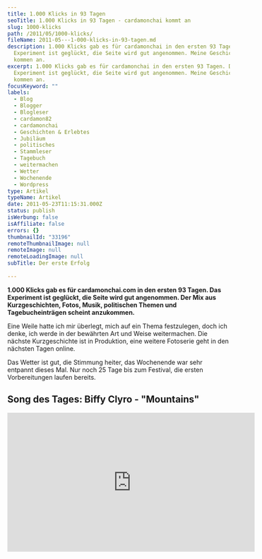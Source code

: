 ```yaml
---
title: 1.000 Klicks in 93 Tagen
seoTitle: 1.000 Klicks in 93 Tagen - cardamonchai kommt an
slug: 1000-klicks
path: /2011/05/1000-klicks/
fileName: 2011-05---1-000-klicks-in-93-tagen.md
description: 1.000 Klicks gab es für cardamonchai in den ersten 93 Tagen. Das
  Experiment ist geglückt, die Seite wird gut angenommen. Meine Geschichten
  kommen an.
excerpt: 1.000 Klicks gab es für cardamonchai in den ersten 93 Tagen. Das
  Experiment ist geglückt, die Seite wird gut angenommen. Meine Geschichten
  kommen an.
focusKeyword: ""
labels:
  - Blog
  - Blogger
  - Blogleser
  - cardamon82
  - cardamonchai
  - Geschichten & Erlebtes
  - Jubiläum
  - politisches
  - Stammleser
  - Tagebuch
  - weitermachen
  - Wetter
  - Wochenende
  - Wordpress
type: Artikel
typeName: Artikel
date: 2011-05-23T11:15:31.000Z
status: publish
isWerbung: false
isAffiliate: false
errors: {}
thumbnailId: "33196"
remoteThumbnailImage: null
remoteImage: null
remoteLoadingImage: null
subTitle: Der erste Erfolg
  
---
```


**1.000 Klicks gab es für cardamonchai.com in den ersten 93 Tagen. Das
Experiment ist geglückt, die Seite wird gut angenommen. Der Mix aus
Kurzgeschichten, Fotos, Musik, politischen Themen und Tagebucheinträgen scheint
anzukommen.**

Eine Weile hatte ich mir überlegt, mich auf ein Thema festzulegen, doch ich
denke, ich werde in der bewährten Art und Weise weitermachen. Die nächste
Kurzgeschichte ist in Produktion, eine weitere Fotoserie geht in den nächsten
Tagen online.

Das Wetter ist gut, die Stimmung heiter, das Wochenende war sehr entpannt dieses
Mal. Nur noch 25 Tage bis zum Festival, die ersten Vorbereitungen laufen
bereits.

## Song des Tages: Biffy Clyro - "Mountains"

<iframe src="https://www.youtube.com/embed/NfzwM4pdyxU" width="560" height="315" frameborder="0" allowfullscreen="allowfullscreen"></iframe>

  